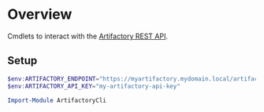 # Overview

Cmdlets to interact with the [Artifactory REST API](https://www.jfrog.com/confluence/display/JFROG/Artifactory+REST+API#ArtifactoryRESTAPI-DeleteItemFromTrashCan).

## Setup

```powershell
$env:ARTIFACTORY_ENDPOINT="https://myartifactory.mydomain.local/artifactory"
$env:ARTIFACTORY_API_KEY="my-artifactory-api-key"

Import-Module ArtifactoryCli
```
